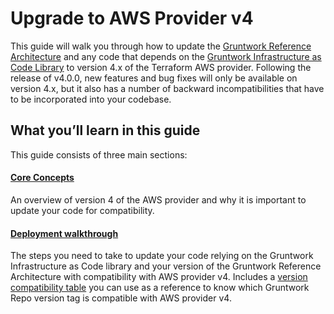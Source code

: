 # Upgrade to AWS Provider v4

This guide will walk you through how to update the [Gruntwork Reference
Architecture](https://gruntwork.io/reference-architecture/) and any code that depends on the
[Gruntwork Infrastructure as Code Library](https://gruntwork.io/infrastructure-as-code-library/) to version 4.x of the
Terraform AWS provider. Following the release of v4.0.0, new features and bug fixes will only be available on version
4.x, but it also has a number of backward incompatibilities that have to be incorporated into your codebase.

## What you’ll learn in this guide

This guide consists of three main sections:

<div className="dlist">

#### [Core Concepts](core-concepts.md)

An overview of version 4 of the AWS provider and why it is important to update your code for compatibility.

#### [Deployment walkthrough](deployment-walkthrough.md)

The steps you need to take to update your code relying on the Gruntwork Infrastructure as Code library and your 
version of the Gruntwork Reference Architecture with compatibility with AWS provider v4. Includes a [version
compatibility table](deployment-walkthrough.md#version-compatibility-table) you can use as a reference to know
which Gruntwork Repo version tag is compatible with AWS provider v4.

</div>
